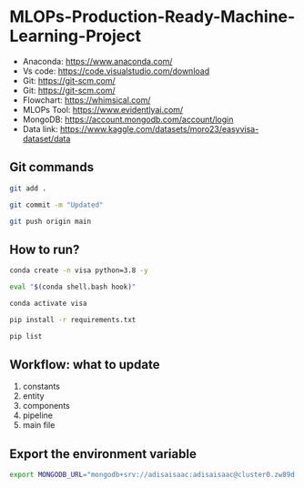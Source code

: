 # MLOPs-Production-Ready-Machine-Learning-Project

- Anaconda: https://www.anaconda.com/
- Vs code: https://code.visualstudio.com/download
- Git: https://git-scm.com/
- Git: https://git-scm.com/
- Flowchart: https://whimsical.com/
- MLOPs Tool: https://www.evidentlyai.com/
- MongoDB: https://account.mongodb.com/account/login
- Data link: https://www.kaggle.com/datasets/moro23/easyvisa-dataset/data


## Git commands

```bash
git add .

git commit -m "Updated"

git push origin main
```

## How to run?
```bash
conda create -n visa python=3.8 -y
```
```bash
eval "$(conda shell.bash hook)"
```
```bash
conda activate visa
```
```bash
pip install -r requirements.txt
```
```bash
pip list
```

## Workflow: what to update
1. constants
2. entity
3. components
4. pipeline
5. main file

## Export the environment variable
```bash
export MONGODB_URL="mongodb+srv://adisaisaac:adisaisaac@cluster0.zw89d.mongodb.net/?retryWrites=true&w=majority&appName=Cluster0"
```


